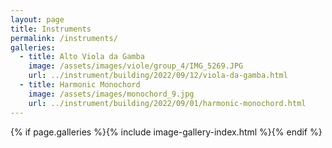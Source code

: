 ```yaml
---
layout: page
title: Instruments
permalink: /instruments/
galleries:
  - title: Alto Viola da Gamba
    image: /assets/images/viole/group_4/IMG_5269.JPG
    url: ../instrument/building/2022/09/12/viola-da-gamba.html
  - title: Harmonic Monochord
    image: /assets/images/monochord_9.jpg
    url: ../instrument/building/2022/09/01/harmonic-monochord.html
---
```


{% if page.galleries %}{% include image-gallery-index.html %}{% endif %}
